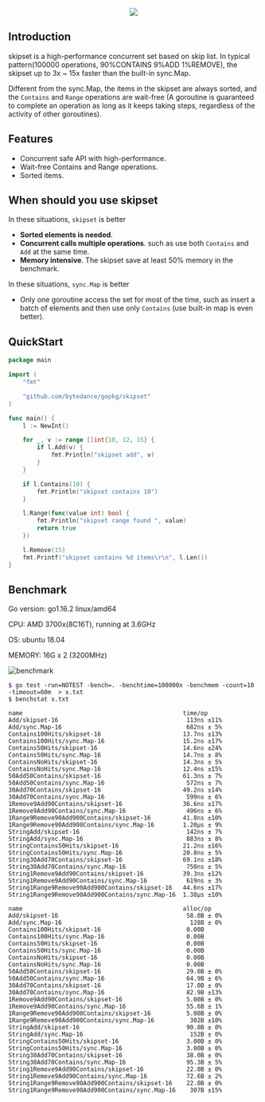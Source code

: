 <p align="center">
  <img src="https://raw.githubusercontent.com/zhangyunhao116/public-data/master/skipset-logo2.png"/>
</p>

## Introduction

skipset is a high-performance concurrent set based on skip list. In typical pattern(100000 operations, 90%CONTAINS 9%ADD 1%REMOVE), the skipset up to 3x ~ 15x faster than the built-in sync.Map.

Different from the sync.Map, the items in the skipset are always sorted, and the `Contains` and `Range` operations are wait-free (A goroutine is guaranteed to complete an operation as long as it keeps taking steps, regardless of the activity of other goroutines).



## Features

- Concurrent safe API with high-performance.
- Wait-free Contains and Range operations.
- Sorted items.



## When should you use skipset

In these situations, `skipset` is better

- **Sorted elements is needed**.
- **Concurrent calls multiple operations**. such as use both `Contains` and `Add` at the same time.
- **Memory intensive**. The skipset save at least 50% memory in the benchmark.

In these situations, `sync.Map` is better

- Only one goroutine access the set for most of the time, such as insert a batch of elements and then use only `Contains` (use built-in map is even better).



## QuickStart

```go
package main

import (
	"fmt"

	"github.com/bytedance/gopkg/skipset"
)

func main() {
	l := NewInt()

	for _, v := range []int{10, 12, 15} {
		if l.Add(v) {
			fmt.Println("skipset add", v)
		}
	}

	if l.Contains(10) {
		fmt.Println("skipset contains 10")
	}

	l.Range(func(value int) bool {
		fmt.Println("skipset range found ", value)
		return true
	})

	l.Remove(15)
	fmt.Printf("skipset contains %d items\r\n", l.Len())
}

```



## Benchmark

Go version: go1.16.2 linux/amd64

CPU: AMD 3700x(8C16T), running at 3.6GHz

OS: ubuntu 18.04

MEMORY: 16G x 2 (3200MHz)

![benchmark](https://raw.githubusercontent.com/zhangyunhao116/public-data/master/skipset-benchmark.png)

```shell
$ go test -run=NOTEST -bench=. -benchtime=100000x -benchmem -count=10 -timeout=60m  > x.txt
$ benchstat x.txt
```

```
name                                             time/op
Add/skipset-16                                    113ns ±11%
Add/sync.Map-16                                   682ns ± 5%
Contains100Hits/skipset-16                       13.7ns ±13%
Contains100Hits/sync.Map-16                      15.2ns ±17%
Contains50Hits/skipset-16                        14.6ns ±24%
Contains50Hits/sync.Map-16                       14.7ns ± 8%
ContainsNoHits/skipset-16                        14.3ns ± 5%
ContainsNoHits/sync.Map-16                       12.4ns ±15%
50Add50Contains/skipset-16                       61.3ns ± 7%
50Add50Contains/sync.Map-16                       572ns ± 7%
30Add70Contains/skipset-16                       49.2ns ±14%
30Add70Contains/sync.Map-16                       599ns ± 6%
1Remove9Add90Contains/skipset-16                 36.6ns ±17%
1Remove9Add90Contains/sync.Map-16                 496ns ± 6%
1Range9Remove90Add900Contains/skipset-16         41.8ns ±10%
1Range9Remove90Add900Contains/sync.Map-16        1.20µs ± 9%
StringAdd/skipset-16                              142ns ± 7%
StringAdd/sync.Map-16                             883ns ± 8%
StringContains50Hits/skipset-16                  21.2ns ±16%
StringContains50Hits/sync.Map-16                 20.8ns ± 5%
String30Add70Contains/skipset-16                 69.1ns ±18%
String30Add70Contains/sync.Map-16                 750ns ± 5%
String1Remove9Add90Contains/skipset-16           39.3ns ±12%
String1Remove9Add90Contains/sync.Map-16           619ns ± 3%
String1Range9Remove90Add900Contains/skipset-16   44.6ns ±17%
String1Range9Remove90Add900Contains/sync.Map-16  1.38µs ±10%

name                                             alloc/op
Add/skipset-16                                    58.0B ± 0%
Add/sync.Map-16                                    128B ± 0%
Contains100Hits/skipset-16                        0.00B     
Contains100Hits/sync.Map-16                       0.00B     
Contains50Hits/skipset-16                         0.00B     
Contains50Hits/sync.Map-16                        0.00B     
ContainsNoHits/skipset-16                         0.00B     
ContainsNoHits/sync.Map-16                        0.00B     
50Add50Contains/skipset-16                        29.0B ± 0%
50Add50Contains/sync.Map-16                       64.9B ± 6%
30Add70Contains/skipset-16                        17.0B ± 0%
30Add70Contains/sync.Map-16                       82.9B ±13%
1Remove9Add90Contains/skipset-16                  5.00B ± 0%
1Remove9Add90Contains/sync.Map-16                 55.6B ± 1%
1Range9Remove90Add900Contains/skipset-16          5.00B ± 0%
1Range9Remove90Add900Contains/sync.Map-16          302B ±10%
StringAdd/skipset-16                              90.0B ± 0%
StringAdd/sync.Map-16                              152B ± 0%
StringContains50Hits/skipset-16                   3.00B ± 0%
StringContains50Hits/sync.Map-16                  3.00B ± 0%
String30Add70Contains/skipset-16                  38.0B ± 0%
String30Add70Contains/sync.Map-16                 95.3B ± 5%
String1Remove9Add90Contains/skipset-16            22.0B ± 0%
String1Remove9Add90Contains/sync.Map-16           72.6B ± 2%
String1Range9Remove90Add900Contains/skipset-16    22.0B ± 0%
String1Range9Remove90Add900Contains/sync.Map-16    307B ±15%
```